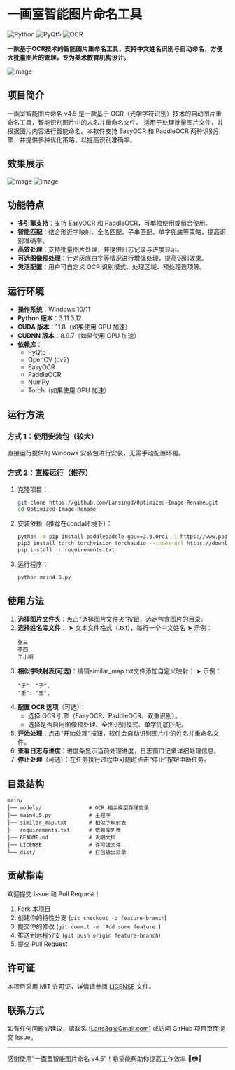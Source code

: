 # 一画室智能图片命名工具
![Python](https://img.shields.io/badge/Python-3.11%2B-blue)
![PyQt5](https://img.shields.io/badge/PyQt5-5.15%2B-green)
![OCR](https://img.shields.io/badge/OCR-EasyOCR%20%26%20PaddleOCR-orange)

**一款基于OCR技术的智能图片重命名工具，支持中文姓名识别与自动命名，方便大批量图片的管理，专为美术教育机构设计。**

![image](https://github.com/Lansingd/Optimized-Image-Rename/blob/main/IMG/main.png)


## 项目简介

一画室智能图片命名 v4.5 是一款基于 OCR（光学字符识别）技术的自动图片重命名工具，智能识别图片中的人名并重命名文件。
适用于处理批量图片文件，并根据图片内容进行智能命名。本软件支持 EasyOCR 和 PaddleOCR 两种识别引擎，并提供多种优化策略，以提高识别准确率。

## 效果展示

![image](https://github.com/Lansingd/Optimized-Image-Rename/blob/main/IMG/test/test1.png)
![image](https://github.com/Lansingd/Optimized-Image-Rename/blob/main/IMG/test/test2.png)

## 功能特点

- **多引擎支持**：支持 EasyOCR 和 PaddleOCR，可单独使用或组合使用。
- **智能匹配**：结合形近字映射、全名匹配、子串匹配、单字兜底等策略，提高识别准确率。
- **高效处理**：支持批量图片处理，并提供日志记录与进度显示。
- **可选图像预处理**：针对灰底白字等情况进行增强处理，提高识别效果。
- **灵活配置**：用户可自定义 OCR 识别模式、处理区域、预处理选项等。

## 运行环境

- **操作系统**：Windows 10/11
- **Python 版本**：3.11 3.12
- **CUDA 版本**：11.8（如果使用 GPU 加速）
- **CUDNN 版本**：8.9.7（如果使用 GPU 加速）
- **依赖库**：
  - PyQt5
  - OpenCV (cv2)
  - EasyOCR
  - PaddleOCR
  - NumPy
  - Torch（如果使用 GPU 加速）

## 运行方法

### 方式 1：使用安装包（较大）

直接运行提供的 Windows 安装包进行安装，无需手动配置环境。

### 方式 2：直接运行（推荐）

1. 克隆项目：
   ```bash
   git clone https://github.com/Lansingd/Optimized-Image-Rename.git
   cd Optimized-Image-Rename
   ```
2. 安装依赖（推荐在conda环境下）：
   ```bash
   python -m pip install paddlepaddle-gpu==3.0.0rc1 -i https://www.paddlepaddle.org.cn/packages/stable/cu118/
   pip3 install torch torchvision torchaudio --index-url https://download.pytorch.org/whl/cu118
   pip install -r requirements.txt
   ```
3. 运行程序：
   ```bash
   python main4.5.py
   ```

## 使用方法

1. **选择图片文件夹**：点击“选择图片文件夹”按钮，选定包含图片的目录。
2. **选择姓名库文件**：
➤ 文本文件格式（.txt），每行一个中文姓名
➤ 示例：
   ```
   张三
   李四
   王小明
   ```
3. **相似字映射表(可选)**：编辑similar_map.txt文件添加自定义映射：
➤ 示例：
   ```
   "孑": "子",
   "壬": "王",
   ```
5. **配置 OCR 选项**（可选）：
   - 选择 OCR 引擎（EasyOCR、PaddleOCR、双重识别）。
   - 选择是否启用图像预处理、全图识别模式、单字兜底匹配。
6. **开始处理**：点击“开始处理”按钮，软件会自动识别图片中的姓名并重命名文件。
7. **查看日志与进度**：进度条显示当前处理进度，日志窗口记录详细处理信息。
8. **停止处理**（可选）：在任务执行过程中可随时点击“停止”按钮中断任务。

## 目录结构

```plaintext
main/
│── models/               # OCR 相关模型存储目录
│── main4.5.py            # 主程序
│── similar_map.txt       # 相似字映射表
│── requirements.txt      # 依赖库列表
│── README.md             # 说明文档
│── LICENSE               # 许可证文件
└── dist/                 # 打包输出目录
```


## 贡献指南

欢迎提交 Issue 和 Pull Request！

1. Fork 本项目
2. 创建你的特性分支 (`git checkout -b feature-branch`)
3. 提交你的修改 (`git commit -m 'Add some feature'`)
4. 推送到远程分支 (`git push origin feature-branch`)
5. 提交 Pull Request

## 许可证

本项目采用 MIT 许可证，详情请参阅 [LICENSE](LICENSE) 文件。

## 联系方式

如有任何问题或建议，请联系 [[Lans3q@Gmail.com](mailto\:your-email@example.com)] 或访问 GitHub 项目页面提交 Issue。

---

感谢使用“一画室智能图片命名 v4.5”！希望能帮助你提高工作效率 🎨📷✨

